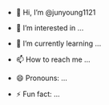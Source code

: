 - 👋 Hi, I’m @junyoung1121





- 👀 I’m interested in ...




- 🌱 I’m currently learning ...







- 📫 How to reach me ...




- 😄 Pronouns: ...






- ⚡ Fun fact: ...

<!---
junyoung1121/junyoung1121 is a ✨ special ✨ repository because its `README.md` (this file) appears on your GitHub profile.
You can click the Preview link to take a look at your changes.
--->
